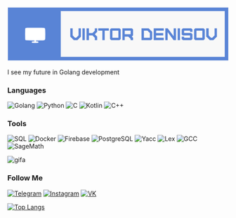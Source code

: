 ![Header](https://github.com/TerreDHermes/TerreDHermes/blob/main/assets/логотип.png)

I see my future in Golang development

### Languages
![Golang](https://img.shields.io/badge/Golang-white?style=for-the-badge&logo=go&color=grey)
![Python](https://img.shields.io/badge/Python-white?style=for-the-badge&logo=python&color=grey)
![C](https://img.shields.io/badge/C-white?style=for-the-badge&logo=c&color=grey)
![Kotlin](https://img.shields.io/badge/Kotlin-white?style=for-the-badge&logo=kotlin&color=grey)
![C++](https://img.shields.io/badge/C++-blue?style=for-the-badge&logo=c%2B%2B&color=grey)

### Tools
![SQL](https://img.shields.io/badge/SQL-white?style=for-the-badge&logo=mysql&color=grey)
![Docker](https://img.shields.io/badge/Docker-white?style=for-the-badge&logo=docker&color=grey)
![Firebase](https://img.shields.io/badge/Firebase-white?style=for-the-badge&logo=firebase&color=grey)
![PostgreSQL](https://img.shields.io/badge/PostgreSQL-white?style=for-the-badge&logo=postgresql&color=grey)
![Yacc](https://img.shields.io/badge/Yacc-yellow?style=for-the-badge&logo=gnu&color=grey)
![Lex](https://img.shields.io/badge/Lex-yellow?style=for-the-badge&logo=gnu&color=grey)
![GCC](https://img.shields.io/badge/GCC-yellow?style=for-the-badge&logo=gnu&color=grey)
![SageMath](https://img.shields.io/badge/SageMath-yellow?style=for-the-badge&logo=sagemath&color=grey)

![gifа](https://github.com/TerreDHermes/TerreDHermes/blob/main/assets/1trC.gif)

### Follow Me
[![Telegram](https://img.shields.io/badge/Telegram-2CA5E0?style=for-the-badge&logo=telegram&color=grey)](https://t.me/the_condor_1)
[![Instagram](https://img.shields.io/badge/Instagram-E4405F?style=for-the-badge&logo=instagram&color=grey)](https://instagram.com/viktor__denisov_?igshid=OGQ5ZDc2ODk2ZA==)
[![VK](https://img.shields.io/badge/VK-4A76A8?style=for-the-badge&logo=vk&color=grey)](https://vk.com/id187817192)

[![Top Langs](https://github-readme-stats.vercel.app/api/top-langs/?username=TerreDHermes)](https://github.com/anuraghazra/github-readme-stats)


